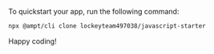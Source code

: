 To quickstart your app, run the following command: 

```bash
npx @ampt/cli clone lockeyteam497038/javascript-starter
```

Happy coding!